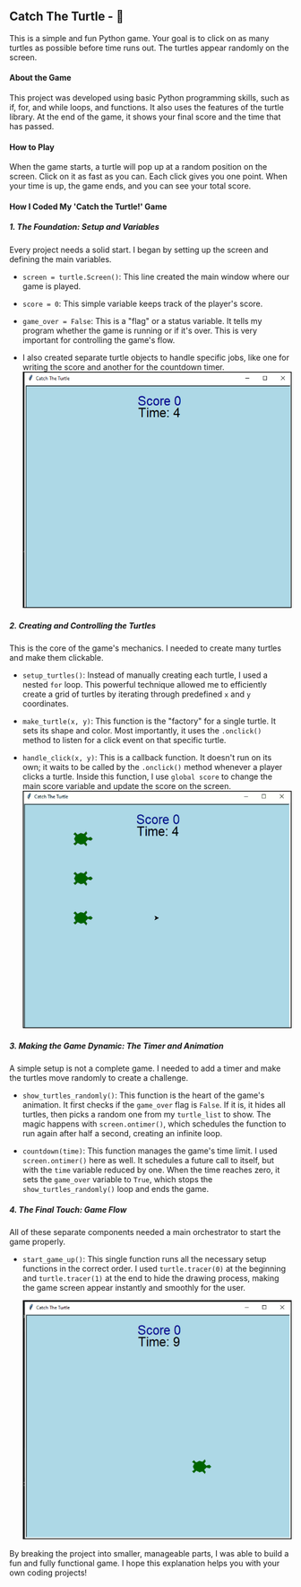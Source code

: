 ## Catch The Turtle - 🐢

This is a simple and fun Python game. Your goal is to click on as many turtles as possible before time runs out. The turtles appear randomly on the screen.

#### About the Game
This project was developed using basic Python programming skills, such as if, for, and while loops, and functions. It also uses the features of the turtle library. At the end of the game, it shows your final score and the time that has passed.

#### How to Play
When the game starts, a turtle will pop up at a random position on the screen. Click on it as fast as you can. Each click gives you one point. When your time is up, the game ends, and you can see your total score.

#### How I Coded My 'Catch the Turtle!' Game
##### 1. The Foundation: Setup and Variables

Every project needs a solid start. I began by setting up the screen and defining the main variables.

- `screen = turtle.Screen()`: This line created the main window where our game is played.

- `score = 0`: This simple variable keeps track of the player's score.

- `game_over = False`: This is a "flag" or a status variable. It tells my program whether the game is running or if it's over. This is very important for controlling the game's flow.

- I also created separate turtle objects to handle specific jobs, like one for writing the score and another for the countdown timer.
 ![step-1](img/step-1.png)
##### 2. Creating and Controlling the Turtles

This is the core of the game's mechanics. I needed to create many turtles and make them clickable.

- `setup_turtles()`: Instead of manually creating each turtle, I used a nested `for` loop. This powerful technique allowed me to efficiently create a grid of turtles by iterating through predefined `x` and `y` coordinates.

- `make_turtle(x, y)`: This function is the "factory" for a single turtle. It sets its shape and color. Most importantly, it uses the `.onclick()` method to listen for a click event on that specific turtle.

- `handle_click(x, y)`: This is a callback function. It doesn't run on its own; it waits to be called by the `.onclick()` method whenever a player clicks a turtle. Inside this function, I use `global score` to change the main score variable and update the score on the screen.
  ![step-2](img/step-2.gif)

##### 3. Making the Game Dynamic: The Timer and Animation

A simple setup is not a complete game. I needed to add a timer and make the turtles move randomly to create a challenge.

- `show_turtles_randomly()`: This function is the heart of the game's animation. It first checks if the `game_over` flag is `False`. If it is, it hides all turtles, then picks a random one from my `turtle_list` to show. The magic happens with `screen.ontimer()`, which schedules the function to run again after half a second, creating an infinite loop.

- `countdown(time)`: This function manages the game's time limit. I used `screen.ontimer()` here as well. It schedules a future call to itself, but with the `time` variable reduced by one. When the time reaches zero, it sets the `game_over` variable to `True`, which stops the `show_turtles_randomly()` loop and ends the game.
##### 4. The Final Touch: Game Flow

All of these separate components needed a main orchestrator to start the game properly.

- `start_game_up()`: This single function runs all the necessary setup functions in the correct order. I used `turtle.tracer(0)` at the beginning and `turtle.tracer(1)` at the end to hide the drawing process, making the game screen appear instantly and smoothly for the user.
  
   ![final](img/turtle.gif)

By breaking the project into smaller, manageable parts, I was able to build a fun and fully functional game. I hope this explanation helps you with your own coding projects!
